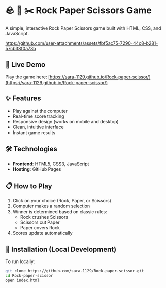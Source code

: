 
# 🪨 📄 ✂️ Rock Paper Scissors Game

A simple, interactive Rock Paper Scissors game built with HTML, CSS, and JavaScript.

https://github.com/user-attachments/assets/fbf5ac75-7290-44c8-b281-57cb38f0a73b

## 🚀 Live Demo
Play the game here: [https://sara-1129.github.io/Rock-paper-scissor/](https://sara-1129.github.io/Rock-paper-scissor/)

## ✨ Features
- Play against the computer
- Real-time score tracking
- Responsive design (works on mobile and desktop)
- Clean, intuitive interface
- Instant game results

## 🛠️ Technologies
- **Frontend**: HTML5, CSS3, JavaScript
- **Hosting**: GitHub Pages

## 📋 How to Play
1. Click on your choice (Rock, Paper, or Scissors)
2. Computer makes a random selection
3. Winner is determined based on classic rules:
   - Rock crushes Scissors
   - Scissors cut Paper
   - Paper covers Rock
4. Scores update automatically


## 🔧 Installation (Local Development)
To run locally:
```bash
git clone https://github.com/sara-1129/Rock-paper-scissor.git
cd Rock-paper-scissor
open index.html



